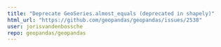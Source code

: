 ```yaml
---
title: "Deprecate GeoSeries.almost_equals (deprecated in shapely)"
html_url: "https://github.com/geopandas/geopandas/issues/2538"
user: jorisvandenbossche
repo: geopandas/geopandas
---
```


